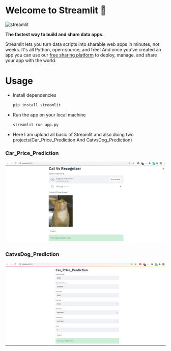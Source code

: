 # Welcome to Streamlit :wave:
![streamlit](https://realworldpython.guide/media/banners/pycon-estonia-streamlit-banner.jpg)

**The fastest way to build and share data apps.**

Streamlit lets you turn data scripts into sharable web apps in minutes, not weeks. It's all Python, open-source, and free! And once you've created an app you can use our [free sharing platform](https://streamlit.io/sharing) to deploy, manage, and share your app with the world.

# Usage

- Install dependencies
    ```txt
    pip install streamlit
    ```
- Run the app on your local machine
    ```bash
    streamlit run app.py

- Here I am upload all basic of Streamlit and also doing two projects(Car_Price_Prediction And CatvsDog_Prediction)

### Car_Price_Prediction
![Car_Price_Prediction](img/1.PNG)

### CatvsDog_Prediction
![CatvsDog_Prediction](img/2.PNG)
